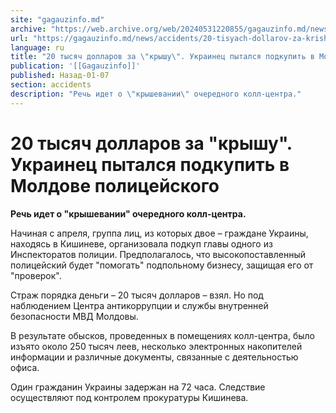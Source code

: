 ```yaml
---
site: "gagauzinfo.md"
archive: "https://web.archive.org/web/20240531220855/gagauzinfo.md/news/accidents/20-tisyach-dollarov-za-krishu-ukrainets-pitalsya-podkupit-v-moldove-politseiskogo"
url: "https://gagauzinfo.md/news/accidents/20-tisyach-dollarov-za-krishu-ukrainets-pitalsya-podkupit-v-moldove-politseiskogo"
language: ru
title: "20 тысяч долларов за \"крышу\". Украинец пытался подкупить в Молдове полицейского"
publication: '[[Gagauzinfo]]'
published: Назад-01-07
section: accidents
description: "Речь идет о \"крышевании\" очередного колл-центра."
---
```


# 20 тысяч долларов за "крышу". Украинец пытался подкупить в Молдове полицейского

**Речь идет о "крышевании" очередного колл-центра.**

Начиная с апреля, группа лиц, из которых двое – граждане Украины, находясь в Кишиневе, организовала подкуп главы одного из Инспекторатов полиции. Предполагалось, что высокопоставленный полицейский будет "помогать" подпольному бизнесу, защищая его от "проверок".

Страж порядка деньги – 20 тысяч долларов – взял. Но под наблюдением Центра антикоррупции и службы внутренней безопасности МВД Молдовы.

В результате обысков, проведенных в помещениях колл-центра, было изъято около 250 тысяч леев, несколько электронных накопителей информации и различные документы, связанные с деятельностью офиса.

Один гражданин Украины задержан на 72 часа. Следствие осуществляют под контролем прокуратуры Кишинева.